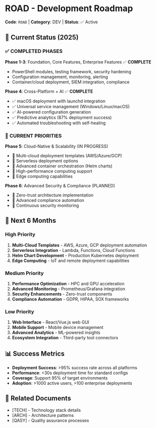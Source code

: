# ROAD - Development Roadmap

**Code**: `ROAD` | **Category**: DEV | **Status**: ✅ Active

## 🎯 **Current Status (2025)**

### ✅ **COMPLETED PHASES**

**Phase 1-3**: Foundation, Core Features, Enterprise Features ✅ **COMPLETE**
- PowerShell modules, testing framework, security hardening
- Configuration management, monitoring, alerting
- Container/cloud deployment, SIEM integration, compliance

**Phase 4**: Cross-Platform + AI ✅ **COMPLETE** 
- ✅ macOS deployment with launchd integration
- ✅ Universal service management (Windows/Linux/macOS)
- ✅ AI-powered configuration generation
- ✅ Predictive analytics (87% deployment success)
- ✅ Automated troubleshooting with self-healing

### 🚧 **CURRENT PRIORITIES**

**Phase 5**: Cloud-Native & Scalability (IN PROGRESS)
- 🔄 Multi-cloud deployment templates (AWS/Azure/GCP)
- 🔄 Serverless deployment options
- 🔄 Advanced container orchestration (Helm charts)
- 🔄 High-performance computing support
- 🔄 Edge computing capabilities

**Phase 6**: Advanced Security & Compliance (PLANNED)
- 🔄 Zero-trust architecture implementation
- 🔄 Advanced compliance automation
- 🔄 Continuous security monitoring

## 🚀 **Next 6 Months**

### **High Priority**
1. **Multi-Cloud Templates** - AWS, Azure, GCP deployment automation
2. **Serverless Integration** - Lambda, Functions, Cloud Functions
3. **Helm Chart Development** - Production Kubernetes deployment
4. **Edge Computing** - IoT and remote deployment capabilities

### **Medium Priority**
1. **Performance Optimization** - HPC and GPU acceleration
2. **Advanced Monitoring** - Prometheus/Grafana integration
3. **Security Enhancements** - Zero-trust components
4. **Compliance Automation** - GDPR, HIPAA, SOX frameworks

### **Low Priority**
1. **Web Interface** - React/Vue.js web GUI
2. **Mobile Support** - Mobile device management
3. **Advanced Analytics** - ML-powered insights
4. **Ecosystem Integration** - Third-party tool connectors

## 📊 **Success Metrics**

- **Deployment Success**: >95% success rate across all platforms
- **Performance**: <30s deployment time for standard configs
- **Coverage**: Support 95% of target environments
- **Adoption**: >1000 active users, >100 enterprise deployments

## 🔗 **Related Documents**
- [TECH] - Technology stack details
- [ARCH] - Architecture patterns
- [QASY] - Quality assurance processes